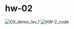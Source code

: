 # hw-02
![Git_demo_lev_1](https://user-images.githubusercontent.com/83372457/228527769-4e38d246-1259-4b87-8271-7262ac88a7a7.jpg)
![HW-2_code](https://user-images.githubusercontent.com/83372457/228527789-cd0dcef8-2216-4687-bb44-0584a9f06775.jpg)
